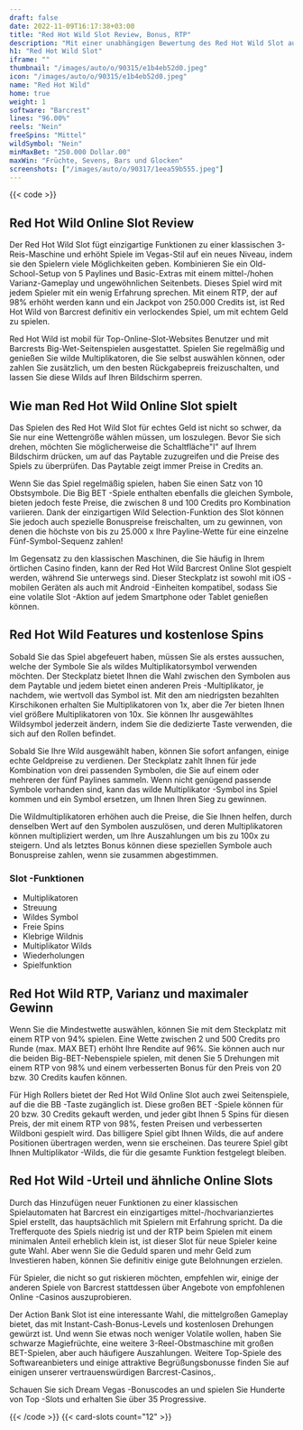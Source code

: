 ```yaml
---
draft: false
date: 2022-11-09T16:17:38+03:00
title: "Red Hot Wild Slot Review, Bonus, RTP"
description: "Mit einer unabhängigen Bewertung des Red Hot Wild Slot aus Barcrest können Sie kostenlos oder echtes Geld spielen und hier einen Bonus erhalten!"
h1: "Red Hot Wild Slot"
iframe: ""
thumbnail: "/images/auto/o/90315/e1b4eb52d0.jpeg"
icon: "/images/auto/o/90315/e1b4eb52d0.jpeg"
name: "Red Hot Wild"
home: true
weight: 1
software: "Barcrest"
lines: "96.00%"
reels: "Nein"
freeSpins: "Mittel"
wildSymbol: "Nein"
minMaxBet: "250.000 Dollar.00"
maxWin: "Früchte, Sevens, Bars und Glocken"
screenshots: ["/images/auto/o/90317/1eea59b555.jpeg"]
---
```


{{< code >}}<h2>Red Hot Wild Online Slot Review</h2><p>Der Red Hot Wild Slot fügt einzigartige Funktionen zu einer klassischen 3-Reis-Maschine und erhöht Spiele im Vegas-Stil auf ein neues Niveau, indem sie den Spielern viele Möglichkeiten geben. Kombinieren Sie ein Old-School-Setup von 5 Paylines und Basic-Extras mit einem mittel-/hohen Varianz-Gameplay und ungewöhnlichen Seitenbets. Dieses Spiel wird mit jedem Spieler mit ein wenig Erfahrung sprechen. Mit einem RTP, der auf 98% erhöht werden kann und ein Jackpot von 250.000 Credits ist, ist Red Hot Wild von Barcrest definitiv ein verlockendes Spiel, um mit echtem Geld zu spielen.</p><p>Red Hot Wild ist mobil für Top-Online-Slot-Websites Benutzer und mit Barcrests Big-Wet-Seitenspielen ausgestattet. Spielen Sie regelmäßig und genießen Sie wilde Multiplikatoren, die Sie selbst auswählen können, oder zahlen Sie zusätzlich, um den besten Rückgabepreis freizuschalten, und lassen Sie diese Wilds auf Ihren Bildschirm sperren.</p><h2>Wie man Red Hot Wild Online Slot spielt</h2><p>Das Spielen des Red Hot Wild Slot für echtes Geld ist nicht so schwer, da Sie nur eine Wettengröße wählen müssen, um loszulegen. Bevor Sie sich drehen, möchten Sie möglicherweise die Schaltfläche"I" auf Ihrem Bildschirm drücken, um auf das Paytable zuzugreifen und die Preise des Spiels zu überprüfen. Das Paytable zeigt immer Preise in Credits an.</p><p>Wenn Sie das Spiel regelmäßig spielen, haben Sie einen Satz von 10 Obstsymbole. Die Big BET -Spiele enthalten ebenfalls die gleichen Symbole, bieten jedoch feste Preise, die zwischen 8 und 100 Credits pro Kombination variieren. Dank der einzigartigen Wild Selection-Funktion des Slot können Sie jedoch auch spezielle Bonuspreise freischalten, um zu gewinnen, von denen die höchste von bis zu 25.000 x Ihre Payline-Wette für eine einzelne Fünf-Symbol-Sequenz zahlen!</p><p>Im Gegensatz zu den klassischen Maschinen, die Sie häufig in Ihrem örtlichen Casino finden, kann der Red Hot Wild Barcrest Online Slot gespielt werden, während Sie unterwegs sind. Dieser Steckplatz ist sowohl mit iOS -mobilen Geräten als auch mit Android -Einheiten kompatibel, sodass Sie eine volatile Slot -Aktion auf jedem Smartphone oder Tablet genießen können.</p><h2>Red Hot Wild Features und kostenlose Spins</h2><p>Sobald Sie das Spiel abgefeuert haben, müssen Sie als erstes aussuchen, welche der Symbole Sie als wildes Multiplikatorsymbol verwenden möchten. Der Steckplatz bietet Ihnen die Wahl zwischen den Symbolen aus dem Paytable und jedem bietet einen anderen Preis -Multiplikator, je nachdem, wie wertvoll das Symbol ist. Mit den am niedrigsten bezahlten Kirschikonen erhalten Sie Multiplikatoren von 1x, aber die 7er bieten Ihnen viel größere Multiplikatoren von 10x. Sie können Ihr ausgewähltes Wildsymbol jederzeit ändern, indem Sie die dedizierte Taste verwenden, die sich auf den Rollen befindet.</p><p>Sobald Sie Ihre Wild ausgewählt haben, können Sie sofort anfangen, einige echte Geldpreise zu verdienen. Der Steckplatz zahlt Ihnen für jede Kombination von drei passenden Symbolen, die Sie auf einem oder mehreren der fünf Paylines sammeln. Wenn nicht genügend passende Symbole vorhanden sind, kann das wilde Multiplikator -Symbol ins Spiel kommen und ein Symbol ersetzen, um Ihnen Ihren Sieg zu gewinnen.</p><p>Die Wildmultiplikatoren erhöhen auch die Preise, die Sie Ihnen helfen, durch denselben Wert auf den Symbolen auszulösen, und deren Multiplikatoren können multipliziert werden, um Ihre Auszahlungen um bis zu 100x zu steigern. Und als letztes Bonus können diese speziellen Symbole auch Bonuspreise zahlen, wenn sie zusammen abgestimmen.</p><h3>
Slot -Funktionen</h3><ul>
<li></span>
Multiplikatoren</li>
<li></span>
Streuung</li>
<li></span>
Wildes Symbol</li>
<li></span>
Freie Spins</li>
<li></span>
Klebrige Wildnis</li>
<li></span>
Multiplikator Wilds</li>
<li></span>
Wiederholungen</li>
<li></span>
Spielfunktion</li></ul><h2>Red Hot Wild RTP, Varianz und maximaler Gewinn</h2><p>Wenn Sie die Mindestwette auswählen, können Sie mit dem Steckplatz mit einem RTP von 94% spielen. Eine Wette zwischen 2 und 500 Credits pro Runde (max. MAX BET) erhöht Ihre Rendite auf 96%. Sie können auch nur die beiden Big-BET-Nebenspiele spielen, mit denen Sie 5 Drehungen mit einem RTP von 98% und einem verbesserten Bonus für den Preis von 20 bzw. 30 Credits kaufen können.</p><p>Für High Rollers bietet der Red Hot Wild Online Slot auch zwei Seitenspiele, auf die die BB -Taste zugänglich ist. Diese großen BET -Spiele können für 20 bzw. 30 Credits gekauft werden, und jeder gibt Ihnen 5 Spins für diesen Preis, der mit einem RTP von 98%, festen Preisen und verbesserten Wildboni gespielt wird. Das billigere Spiel gibt Ihnen Wilds, die auf andere Positionen übertragen werden, wenn sie erscheinen. Das teurere Spiel gibt Ihnen Multiplikator -Wilds, die für die gesamte Funktion festgelegt bleiben.</p><h2>Red Hot Wild -Urteil und ähnliche Online Slots</h2><p>Durch das Hinzufügen neuer Funktionen zu einer klassischen Spielautomaten hat Barcrest ein einzigartiges mittel-/hochvarianziertes Spiel erstellt, das hauptsächlich mit Spielern mit Erfahrung spricht. Da die Trefferquote des Spiels niedrig ist und der RTP beim Spielen mit einem minimalen Anteil erheblich klein ist, ist dieser Slot für neue Spieler keine gute Wahl. Aber wenn Sie die Geduld sparen und mehr Geld zum Investieren haben, können Sie definitiv einige gute Belohnungen erzielen.</p><p>Für Spieler, die nicht so gut riskieren möchten, empfehlen wir, einige der anderen Spiele von Barcrest stattdessen über Angebote von empfohlenen Online -Casinos auszuprobieren.</p><p>Der Action Bank Slot ist eine interessante Wahl, die mittelgroßen Gameplay bietet, das mit Instant-Cash-Bonus-Levels und kostenlosen Drehungen gewürzt ist. Und wenn Sie etwas noch weniger Volatile wollen, haben Sie schwarze Magiefrüchte, eine weitere 3-Reel-Obstmaschine mit großen BET-Spielen, aber auch häufigere Auszahlungen. Weitere Top-Spiele des Softwareanbieters und einige attraktive Begrüßungsbonusse finden Sie auf einigen unserer vertrauenswürdigen Barcrest-Casinos,.</p><p>
Schauen Sie sich Dream Vegas -Bonuscodes an und spielen Sie Hunderte von Top -Slots und erhalten Sie über 35 Progressive.</p>{{< /code >}}
 {{< card-slots count="12" >}}